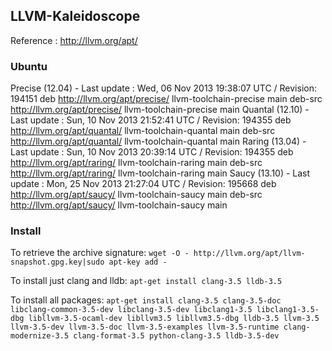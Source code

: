 LLVM-Kaleidoscope
-----------------


Reference : http://llvm.org/apt/

### Ubuntu
Precise (12.04) - Last update : Wed, 06 Nov 2013 19:38:07 UTC / Revision: 194151
deb http://llvm.org/apt/precise/ llvm-toolchain-precise main
deb-src http://llvm.org/apt/precise/ llvm-toolchain-precise main
Quantal (12.10) - Last update : Sun, 10 Nov 2013 21:52:41 UTC / Revision: 194355
deb http://llvm.org/apt/quantal/ llvm-toolchain-quantal main
deb-src http://llvm.org/apt/quantal/ llvm-toolchain-quantal main
Raring (13.04) - Last update : Sun, 10 Nov 2013 20:39:14 UTC / Revision: 194355
deb http://llvm.org/apt/raring/ llvm-toolchain-raring main
deb-src http://llvm.org/apt/raring/ llvm-toolchain-raring main
Saucy (13.10) - Last update : Mon, 25 Nov 2013 21:27:04 UTC / Revision: 195668
deb http://llvm.org/apt/saucy/ llvm-toolchain-saucy main
deb-src http://llvm.org/apt/saucy/ llvm-toolchain-saucy main

### Install
To retrieve the archive signature:
`wget -O - http://llvm.org/apt/llvm-snapshot.gpg.key|sudo apt-key add -`

To install just clang and lldb:
`apt-get install clang-3.5 lldb-3.5`

To install all packages:
`apt-get install clang-3.5 clang-3.5-doc libclang-common-3.5-dev libclang-3.5-dev libclang1-3.5 libclang1-3.5-dbg libllvm-3.5-ocaml-dev libllvm3.5 libllvm3.5-dbg lldb-3.5 llvm-3.5 llvm-3.5-dev llvm-3.5-doc llvm-3.5-examples llvm-3.5-runtime clang-modernize-3.5 clang-format-3.5 python-clang-3.5 lldb-3.5-dev`
